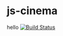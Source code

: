 # js-cinema
hello
[![Build Status](https://travis-ci.org/mixassio/project-lvl2-s237.svg?branch=master)](https://travis-ci.org/mixassio/project-lvl2-s237)
